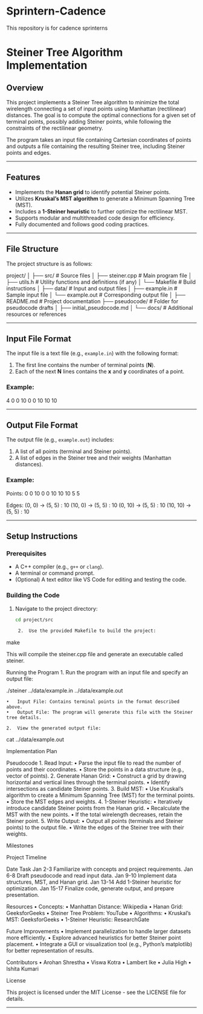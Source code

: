 # Sprintern-Cadence
This repository is for cadence sprinterns


# Steiner Tree Algorithm Implementation

## **Overview**
This project implements a Steiner Tree algorithm to minimize the total wirelength connecting a set of input points using Manhattan (rectilinear) distances. The goal is to compute the optimal connections for a given set of terminal points, possibly adding Steiner points, while following the constraints of the rectilinear geometry.

The program takes an input file containing Cartesian coordinates of points and outputs a file containing the resulting Steiner tree, including Steiner points and edges.

---

## **Features**
- Implements the **Hanan grid** to identify potential Steiner points.
- Utilizes **Kruskal’s MST algorithm** to generate a Minimum Spanning Tree (MST).
- Includes a **1-Steiner heuristic** to further optimize the rectilinear MST.
- Supports modular and multithreaded code design for efficiency.
- Fully documented and follows good coding practices.

---

## **File Structure**
The project structure is as follows:

project/
│
├── src/                     # Source files
│   ├── steiner.cpp          # Main program file
│   ├── utils.h              # Utility functions and definitions (if any)
│   └── Makefile             # Build instructions
│
├── data/                    # Input and output files
│   ├── example.in           # Sample input file
│   └── example.out          # Corresponding output file
│
├── README.md                # Project documentation
├── pseudocode/              # Folder for pseudocode drafts
│   ├── initial_pseudocode.md
│
└── docs/                    # Additional resources or references

---

## **Input File Format**
The input file is a text file (e.g., `example.in`) with the following format:
1. The first line contains the number of terminal points (**N**).
2. Each of the next **N** lines contains the **x** and **y** coordinates of a point.

### Example:

4
0 0
10 0
0 10
10 10

---

## **Output File Format**
The output file (e.g., `example.out`) includes:
1. A list of all points (terminal and Steiner points).
2. A list of edges in the Steiner tree and their weights (Manhattan distances).

### Example:

Points:
0 0
10 0
0 10
10 10
5 5

Edges:
(0, 0) -> (5, 5) : 10
(10, 0) -> (5, 5) : 10
(0, 10) -> (5, 5) : 10
(10, 10) -> (5, 5) : 10

---

## **Setup Instructions**
### **Prerequisites**
- A C++ compiler (e.g., `g++` or `clang`).
- A terminal or command prompt.
- (Optional) A text editor like VS Code for editing and testing the code.

### **Building the Code**
1. Navigate to the project directory:
   ```bash
   cd project/src

	2.	Use the provided Makefile to build the project:

make

This will compile the steiner.cpp file and generate an executable called steiner.

Running the Program
	1.	Run the program with an input file and specify an output file:

./steiner ../data/example.in ../data/example.out

	•	Input File: Contains terminal points in the format described above.
	•	Output File: The program will generate this file with the Steiner tree details.

	2.	View the generated output file:

cat ../data/example.out

Implementation Plan

Pseudocode
	1.	Read Input:
	•	Parse the input file to read the number of points and their coordinates.
	•	Store the points in a data structure (e.g., vector of points).
	2.	Generate Hanan Grid:
	•	Construct a grid by drawing horizontal and vertical lines through the terminal points.
	•	Identify intersections as candidate Steiner points.
	3.	Build MST:
	•	Use Kruskal’s algorithm to create a Minimum Spanning Tree (MST) for the terminal points.
	•	Store the MST edges and weights.
	4.	1-Steiner Heuristic:
	•	Iteratively introduce candidate Steiner points from the Hanan grid.
	•	Recalculate the MST with the new points.
	•	If the total wirelength decreases, retain the Steiner point.
	5.	Write Output:
	•	Output all points (terminals and Steiner points) to the output file.
	•	Write the edges of the Steiner tree with their weights.

Milestones

Project Timeline

Date	Task
Jan 2-3	Familiarize with concepts and project requirements.
Jan 6-8	Draft pseudocode and read input data.
Jan 9-10	Implement data structures, MST, and Hanan grid.
Jan 13-14	Add 1-Steiner heuristic for optimization.
Jan 15-17	Finalize code, generate output, and prepare presentation.

Resources
	•	Concepts:
	•	Manhattan Distance: Wikipedia
	•	Hanan Grid: GeeksforGeeks
	•	Steiner Tree Problem: YouTube
	•	Algorithms:
	•	Kruskal’s MST: GeeksforGeeks
	•	1-Steiner Heuristic: ResearchGate

Future Improvements
	•	Implement parallelization to handle larger datasets more efficiently.
	•	Explore advanced heuristics for better Steiner point placement.
	•	Integrate a GUI or visualization tool (e.g., Python’s matplotlib) for better representation of results.

Contributors
	•	Arohan Shrestha
	•	Viswa Kotra
    •	Lambert Ike
    •	Julia High
    •	Ishita Kumari



License

This project is licensed under the MIT License - see the LICENSE file for details.

---

